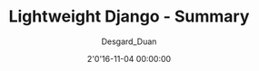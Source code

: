 ---
layout: post
title:  "Lightweight Django - Summary"
description: Django is not light.
date:   2'0'16-11-04 00:00:00 
categories: book  
img: LD.jpg
categories: [one, two]
color: 000535 
author: Desgard_Duan
---